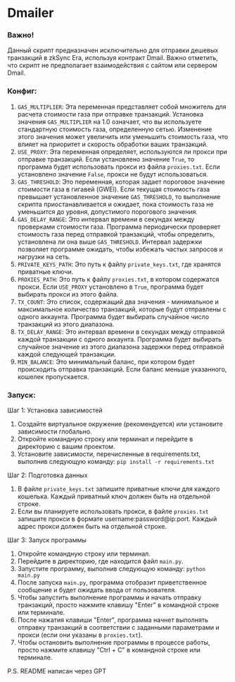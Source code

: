 # Dmailer

### Важно!

Данный скрипт предназначен исключительно для отправки дешевых транзакций в zkSync Era, используя контракт Dmail. Важно отметить, что скрипт не предполагает взаимодействия с сайтом или сервером Dmail.

### Конфиг:

1. `GAS_MULTIPLIER`: Эта переменная представляет собой множитель для расчета стоимости газа при отправке транзакций. Установка значения `GAS_MULTIPLIER` на 1.0 означает, что вы используете стандартную стоимость газа, определенную сетью. Изменение этого значения может увеличить или уменьшить стоимость газа, что влияет на приоритет и скорость обработки ваших транзакций.
2. `USE_PROXY`: Эта переменная определяет, используются ли прокси при отправке транзакций. Если установлено значение `True`, то программа будет использовать прокси из файла `proxies.txt`. Если установлено значение `False`, прокси не будут использоваться.
3. `GAS_THRESHOLD`: Это переменная, которая задает пороговое значение стоимости газа в гигавей (GWEI). Если текущая стоимость газа превышает установленное значение `GAS_THRESHOLD`, то выполнение скрипта приостанавливается и ожидает, пока стоимость газа не уменьшится до уровня, допустимого порогового значения.
4. `GAS_DELAY_RANGE`: Это интервал времени в секундах между проверками стоимости газа. Программа периодически проверяет стоимость газа перед отправкой транзакций, чтобы определить, установлена ли она выше `GAS_THRESHOLD`. Интервал задержки позволяет программе ожидать, чтобы избежать частых запросов и нагрузки на сеть.
5. `PRIVATE_KEYS_PATH`: Это путь к файлу `private_keys.txt`, где хранятся приватные ключи.
6. `PROXIES_PATH`: Это путь к файлу `proxies.txt`, в котором содержатся прокси. Если `USE_PROXY` установлено в `True`, программа будет выбирать прокси из этого файла.
7. `TX_COUNT`: Это список, содержащий два значения - минимальное и максимальное количество транзакций, которые будут отправлены с одного аккаунта. Программа будет выбирать случайное число транзакций из этого диапазона.
8. `TX_DELAY_RANGE`: Это интервал времени в секундах между отправкой каждой транзакции с одного аккаунта. Программа будет выбирать случайное значение из этого диапазона задержки перед отправкой каждой следующей транзакции.
9. `MIN_BALANCE`: Это минимальный баланс, при котором будет происходить отправка транзакций. Если баланс меньше указанного, кошелек пропускается.

### Запуск:

Шаг 1: Установка зависимостей

1. Создайте виртуальное окружение (рекомендуется) или установите зависимости глобально.
2. Откройте командную строку или терминал и перейдите в директорию с вашим проектом.
3. Установите зависимости, перечисленные в requirements.txt, выполнив следующую команду: `pip install -r requirements.txt`

Шаг 2: Подготовка данных

1. В файле `private_keys.txt` запишите приватные ключи для каждого кошелька. Каждый приватный ключ должен быть на отдельной строке.
2. Если вы планируете использовать прокси, в файле `proxies.txt` запишите прокси в формате username:password@ip:port. Каждый адрес прокси должен быть на отдельной строке.

Шаг 3: Запуск программы

1. Откройте командную строку или терминал.
2. Перейдите в директорию, где находится файл `main.py`.
3. Запустите программу, выполнив следующую команду: `python main.py`
4. После запуска `main.py`, программа отобразит приветственное сообщение и будет ожидать ввода от пользователя.
5. Чтобы запустить выполнение программы и начать отправку транзакций, просто нажмите клавишу "Enter" в командной строке или терминале.
6. После нажатия клавиши "Enter", программа начнет выполнять отправку транзакций в соответствии с заданными параметрами и прокси (если они указаны в `proxies.txt`).
7. Чтобы остановить выполнение программы в процессе работы, просто нажмите клавишу "Ctrl + C" в командной строке или терминале.

P.S. README написан через GPT

